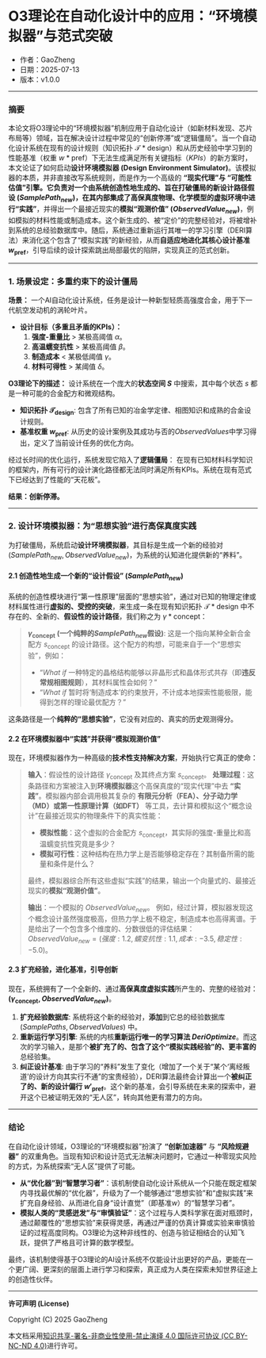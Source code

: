 # **O3理论在自动化设计中的应用：“环境模拟器”与范式突破**

- 作者：GaoZheng
- 日期：2025-07-13
- 版本：v1.0.0

---

### 摘要

本论文将O3理论中的“环境模拟器”机制应用于自动化设计（如新材料发现、芯片布局等）领域，旨在解决设计过程中常见的“创新停滞”或“逻辑僵局”。当一个自动化设计系统在现有的设计规则（知识拓扑 $\mathcal{T}*{\text{design}}$）和从历史经验中学习到的性能基准（权重 $w*{\text{pref}}$）下无法生成满足所有关键指标（$KPIs$）的新方案时，本文论证了如何启动**设计环境模拟器 (Design Environment Simulator)**。该模拟器的本质，并非直接改写系统规则，而是作为一个高级的 **“现实代理”**与 **“可能性估值”**引擎。它负责对一个由系统创造性地生成的、旨在打破僵局的**新设计路径假设 ($SamplePath_{new}$)**，在其内部集成了高保真度物理、化学模型的虚拟环境中进行**“实践”**，并得出一个最接近现实的**模拟“观测价值” ($ObservedValue_{new}$)**，例如模拟的材料性能或制造成本。这个新生成的、被“定价”的完整经验对，将被增补到系统的总经验数据库中。随后，系统通过重新运行其唯一的学习引擎（DERI算法）来消化这个包含了“模拟实践”的新经验，从而**自适应地进化其核心设计基准 $w_{\text{pref}}$**，引导后续的设计探索跳出局部最优的陷阱，实现真正的范式创新。

---

### 1. 场景设定：多重约束下的设计僵局

**场景：** 一个AI自动化设计系统，任务是设计一种新型轻质高强度合金，用于下一代航空发动机的涡轮叶片。

  * **设计目标（多重且矛盾的KPIs）：**
    1.  **强度-重量比** \> 某极高阈值 $\alpha$。
    2.  **高温蠕变抗性** \> 某极高阈值 $\beta$。
    3.  **制造成本** \< 某极低阈值 $\gamma$。
    4.  **材料可得性** \> 某阈值 $\delta$。

**O3理论下的描述：**
设计系统在一个庞大的**状态空间 $S$** 中搜索，其中每个状态 $s$ 都是一种可能的合金配方和微观结构。

  * **知识拓扑 $\mathcal{T}_{\text{design}}$**: 包含了所有已知的冶金学定律、相图知识和成熟的合金设计规则。
  * **基准权重 $w_{\text{pref}}$**: 从历史的设计案例及其成功与否的$ObservedValues$中学习得出，定义了当前设计任务的优化方向。

经过长时间的优化运行，系统发现它陷入了**逻辑僵局**：
在现有已知材料科学知识的框架内，所有可行的设计演化路径都无法同时满足所有KPIs。系统在现有范式下已经达到了性能的“天花板”。

**结果：创新停滞。**

---

### 2. 设计环境模拟器：为“思想实验”进行高保真度实践

为打破僵局，系统启动**设计环境模拟器**，其目标是生成一个新的经验对 $(SamplePath_{new}, ObservedValue_{new})$，为系统的认知进化提供新的“养料”。

#### 2.1 创造性地生成一个新的“设计假设” ($SamplePath_{new}$)

系统的创造性模块进行“第一性原理”层面的“思想实验”，通过对已知的物理定律或材料属性进行**虚拟的、受控的突破**，来生成一条在现有知识拓扑 $\mathcal{T}*{\text{design}}$ 中不存在的、全新的、**假设性的设计路径**，我们称之为 $\gamma*{\text{concept}}$：

> **$\gamma_{\text{concept}}$ (一个纯粹的$SamplePath_{new}$假设)**:
> 这是一个指向某种全新合金配方 $s_{\text{concept}}$ 的设计路径。这个配方的构想，可能来自于一个“思想实验”，例如：
>
>   * “*What if* 一种特定的晶格结构能够以非晶形式和晶体形式共存（即**违反常规相图规则**），其材料属性会如何？”
>   * “*What if* 暂时将‘制造成本’的约束放开，不计成本地探索性能极限，能得到怎样的理论最优配方？”

这条路径是一个**纯粹的“思想实验”**，它没有对应的、真实的历史观测得分。

#### 2.2 在环境模拟器中“实践”并获得“模拟观测价值”

现在，环境模拟器作为一种高级的**技术性支持解决方案**，开始执行它真正的使命：

> **输入**：假设性的设计路径 $\gamma_{\text{concept}}$ 及其终点方案 $s_{\text{concept}}$。
> **处理过程**：这条路径和方案被注入到**环境模拟器**这个高保真度的“现实代理”中去 **“实践”**。模拟器内部会调用极其复杂的 **有限元分析（FEA）、分子动力学（MD）或第一性原理计算（如DFT）** 等工具，去计算和模拟这个“概念设计”在最接近现实的物理条件下的真实性能：
>
>   * **模拟性能**：这个虚拟的合金配方 $s_{\text{concept}}$，其实际的强度-重量比和高温蠕变抗性究竟是多少？
>   * **模拟可行性**：这种结构在热力学上是否能够稳定存在？其制备所需的能量和条件是什么？
>
> 最终，模拟器综合所有这些虚拟“实践”的结果，输出一个向量式的、最接近现实的**模拟“观测价值”**。
>
> **输出**：一个模拟的 $ObservedValue_{new}$。
> 例如，经过计算，模拟器发现这个概念设计虽然强度极高，但热力学上极不稳定，制造成本也高得离谱。于是给出了一个包含多个维度的、分数很低的评估结果：$ObservedValue_{new} = (强度: 1.2, 蠕变抗性: 1.1, 成本: -3.5, 稳定性: -5.0)$。

#### 2.3 扩充经验，进化基准，引导创新

现在，系统拥有了一个全新的、通过**高保真度虚拟实践**所产生的、完整的经验对：**$\text{(}\gamma_{\text{concept}},ObservedValue_{new}\text{)}$**。

1.  **扩充经验数据库**: 系统将这个新的经验对，**添加**到它总的经验数据库 $(SamplePaths, ObservedValues)$ 中。
2.  **重新运行学习引擎**: 系统的内核**重新运行唯一的学习算法 $DeriOptimize$**。而这次的学习输入，是那个**被扩充了的、包含了这个“模拟实践经验”的、更丰富的**总经验集。
3.  **纠正设计基准**: 由于学习的“养料”发生了变化（增加了一个关于“某个‘离经叛道’的设计方向其实行不通”的宝贵经验），DERI算法最终会计算出一个**被纠正了的、新的设计偏行 $w'_{\text{pref}}$**。这个新的基准，会引导系统在未来的探索中，避开这个已被证明无效的“无人区”，转向其他更有潜力的方向。

---

### 结论

在自动化设计领域，O3理论的“环境模拟器”扮演了 **“创新加速器”** 与 **“风险规避器”** 的双重角色。当现有知识和设计范式无法解决问题时，它通过一种零现实风险的方式，为系统探索“无人区”提供了可能。

  * **从“优化器”到“智慧学习者”**：该机制使自动化设计系统从一个只能在既定框架内寻找最优解的“优化器”，升级为了一个能够通过“思想实验”和“虚拟实践”来扩充自身经验、从而进化自身“设计直觉”（即基准$w$）的“智慧学习者”。
  * **模拟人类的“灵感迸发”与“审慎验证”**：这个过程与人类科学家在面对瓶颈时，通过颠覆性的“思想实验”来获得灵感，再通过严谨的仿真计算或实验来审慎验证的过程高度同构。O3理论为这种非线性的、创造与验证相结合的认知飞跃，提供了严格且可计算的数学模型。

最终，该机制使得基于O3理论的AI设计系统不仅能设计出更好的产品，更能在一个更广阔、更深刻的层面上进行学习和探索，真正成为人类在探索未知世界征途上的创造性伙伴。

---

**许可声明 (License)**

Copyright (C) 2025 GaoZheng 

本文档采用[知识共享-署名-非商业性使用-禁止演绎 4.0 国际许可协议 (CC BY-NC-ND 4.0)](https://creativecommons.org/licenses/by-nc-nd/4.0/deed.zh-Hans)进行许可。
